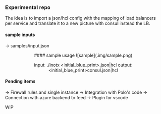 ### Experimental repo 
The idea is to import a json/hcl config with the mapping of load balancers per service
and translate it to a new picture with consul instead the LB. 

#### sample inputs 
-> samples/input.json

<div align="center">
#### sample usage
![sample](.img/sample.png)

input:
  ./inotx <initial_blue_print>.json|hcl
output:
  <initial_blue_print>consul.json|hcl

</div>

#### Pending items
-> Firewall rules and single instance
-> Integration with Polo's code
-> Connection with azure backend to feed
-> Plugin for vscode

WIP

